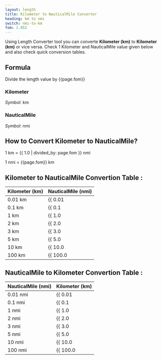 ```yaml
---
layout: length
title: Kilometer to NauticalMile Converter
heading: km to nmi
switch: nmi-to-km
fom: 1.852
---
```


Using Length Converter tool you can converte **Kilometer (km)** to **Kilometer (km)** or vice versa. Check 1 Kilometer and NauticalMile value given below and also check quick conversion tables.

## Formula
Divide the length value by {{page.fom}}

### Kilometer
*Symbol*: km

### NauticalMile
*Symbol*: nmi

## How to Convert Kilometer to NauticalMile?
1 km = {{ 1.0 | divided_by: page.fom }} nmi

1 nmi = {{page.fom}} km

## Kilometer to NauticalMile Convertion Table :

| Kilometer (km) | NauticalMile (nmi) |
| ---- | ---- |
| 0.01 km | {{ 0.01 | divided_by: page.fom | round: 12 }} nmi |
| 0.1 km | {{ 0.1 | divided_by: page.fom | round: 12 }} nmi |
| 1 km | {{ 1.0 | divided_by: page.fom | round: 12 }} nmi |
| 2 km | {{ 2.0 | divided_by: page.fom | round: 12 }} nmi |
| 3 km | {{ 3.0 | divided_by: page.fom | round: 12 }} nmi |
| 5 km | {{ 5.0 | divided_by: page.fom | round: 12 }} nmi |
| 10 km | {{ 10.0 | divided_by: page.fom | round: 12 }} nmi |
| 100 km | {{ 100.0 | divided_by: page.fom | round: 12 }} nmi |

## NauticalMile to Kilometer Convertion Table :

| NauticalMile (nmi) | Kilometer (km) |
| ---- | ---- |
| 0.01 nmi | {{ 0.01 | times: page.fom | round: 12 }} km |
| 0.1 nmi | {{ 0.1 | times: page.fom | round: 12 }} km |
| 1 nmi | {{ 1.0 | times: page.fom | round: 12 }} km |
| 2 nmi | {{ 2.0 | times: page.fom | round: 12 }} km |
| 3 nmi | {{ 3.0 | times: page.fom | round: 12 }} km |
| 5 nmi | {{ 5.0 | times: page.fom | round: 12 }} km |
| 10 nmi | {{ 10.0 | times: page.fom | round: 12 }} km |
| 100 nmi | {{ 100.0 | times: page.fom | round: 12 }} km |

<script>
selectInput[8].selected = true
selectOutput[10].selected = true
</script>
